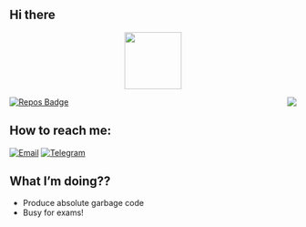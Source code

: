 ## Hi there

<p align="center"><img src="https://media.giphy.com/media/WUlplcMpOCEmTGBtBW/giphy.gif" width="100"></p>

<img align="right" src="https://github-readme-stats.vercel.app/api?username=wimbiyoashizkia&include_all_commits=true&show_icons=true&hide_title=true&hide_border=false" />

[![Repos Badge](https://badges.pufler.dev/repos/wimbiyoashizkia)](https://badges.pufler.dev)

## How to reach me:
[![Email](https://img.shields.io/badge/Email-wimbiyoashizkia%40yahoo.com-red)](wimbiyoashizkia@yahoo.com)
[![Telegram](https://img.shields.io/badge/Telegram-%40neonpoi-blue)](https://t.me/neonpoi)

## What I’m doing??
 - Produce absolute garbage code
 - Busy for exams!
